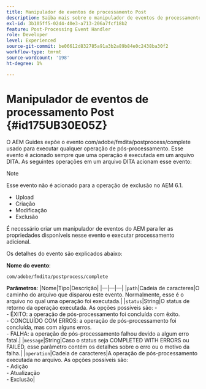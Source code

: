```yaml
---
title: Manipulador de eventos de processamento Post
description: Saiba mais sobre o manipulador de eventos de processamento do Post
exl-id: 3b105ff5-02d4-40e3-a713-206a7fcf18b2
feature: Post-Processing Event Handler
role: Developer
level: Experienced
source-git-commit: be06612d832785a91a3b2a89b84e0c2438ba30f2
workflow-type: tm+mt
source-wordcount: '198'
ht-degree: 1%

---
```


# Manipulador de eventos de processamento Post {#id175UB30E05Z}

O AEM Guides expõe o evento com/adobe/fmdita/postprocess/complete usado para executar qualquer operação de pós-processamento. Esse evento é acionado sempre que uma operação é executada em um arquivo DITA. As seguintes operações em um arquivo DITA acionam esse evento:

>[!NOTE]
>
> Esse evento não é acionado para a operação de exclusão no AEM 6.1.

- Upload
- Criação
- Modificação
- Exclusão

É necessário criar um manipulador de eventos do AEM para ler as propriedades disponíveis nesse evento e executar processamento adicional.

Os detalhes do evento são explicados abaixo:

**Nome do evento**:

```
com/adobe/fmdita/postprocess/complete 
```

**Parâmetros**:
|Nome|Tipo|Descrição|
|—|—|—|
|`path`|Cadeia de caracteres|O caminho do arquivo que disparou este evento. Normalmente, esse é o arquivo no qual uma operação foi executada.|
|`status`|String|O status de retorno da operação executada. As opções possíveis são: - <br>- ÊXITO: a operação de pós-processamento foi concluída com êxito. <br>- CONCLUÍDO COM ERROS: a operação de pós-processamento foi concluída, mas com alguns erros. <br>- FALHA: a operação de pós-processamento falhou devido a algum erro fatal.|
|`message`|String|Caso o status seja COMPLETED WITH ERRORS ou FAILED, esse parâmetro contém os detalhes sobre o erro ou o motivo da falha.|
|`operation`|Cadeia de caracteres|A operação de pós-processamento executada no arquivo. As opções possíveis são:<br>- Adição <br>- Atualização <br>- Exclusão|
